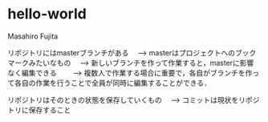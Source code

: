 # hello-world

Masahiro Fujita

リポジトリにはmasterブランチがある
　--> masterはプロジェクトへのブックマークみたいなもの
　--> 新しいブランチを作って作業すると，masterに影響なく編集できる
　　--> 複数人で作業する場合に重要で，各自がブランチを作って各自の作業を行うことで全員が同時に編集することができる．
  
  
リポジトリはそのときの状態を保存していくもの
　--> コミットは現状をリポジトリに保存すること
